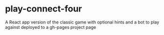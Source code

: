 # play-connect-four
A React app version of the classic game with optional hints and a bot to play against deployed to a gh-pages project page
